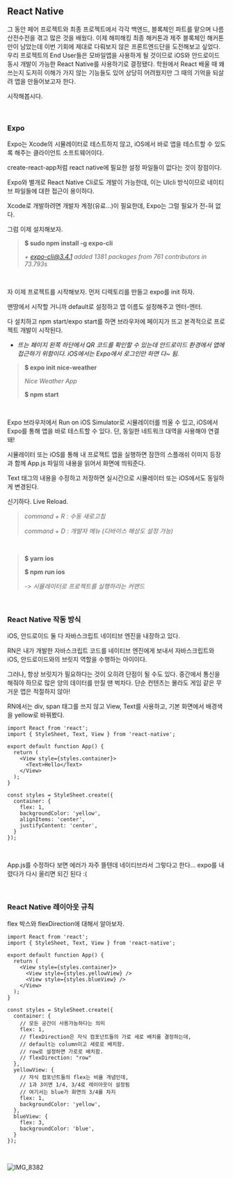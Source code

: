 ## React Native

그 동안 페어 프로젝트와 최종 프로젝트에서 각각 백엔드, 블록체인 파트를 맡으며 나름 산전수전을 겪고 많은 것을 배웠다. 
이제 해피해킹 최종 해커톤과 제주 블록체인 해커톤만이 남았는데 이번 기회에 제대로 다뤄보지 않은 프론트엔드단을 도전해보고 싶었다. 
우리 프로젝트의 End User들은 모바일앱을 사용하게 될 것이므로 iOS와 안드로이드 동시 개발이 가능한 React Native를 사용하기로 결정됐다. 
학원에서 React 배울 때 왜 쓰는지 도저히 이해가 가지 않는 기능들도 있어 상당히 어려웠지만 그 때의 기억을 되살려 앱을 만들어보고자 한다.

시작해봅시다.

<br>

### Expo

Expo는 Xcode의 시뮬레이터로 테스트하지 않고, iOS에서 바로 앱을 테스트할 수 있도록 해주는 클라이언트 소프트웨어이다.

create-react-app처럼 react native에 필요한 설정 파일들이 없다는 것이 장점이다.

Expo와 별개로 React Native Cli로도 개발이 가능한데, 이는 UIcli 방식이므로 네이티브 파일들에 대한 접근이 용이하다.

Xcode로 개발하려면 개발자 계정(유료...)이 필요한데, Expo는 그럴 필요가 전-혀 없다.

그럼 이제 설치해보자.

> **$ sudo npm install -g expo-cli**
>
> *\+ expo-cli@3.4.1*
> *added 1381 packages from 761 contributors in 73.793s*

<br>

자 이제 프로젝트를 시작해보자. 먼저 디렉토리를 만들고 expo를 init 하자.

맨땅에서 시작할 거니까 default로 설정하고 앱 이름도 설정해주고 엔터-엔터.

다 설치하고 npm start/expo start를 하면 브라우저에 페이지가 뜨고 본격적으로 프로젝트 개발이 시작된다.

- *뜨는 페이지 왼쪽 하단에서 QR 코드를 확인할 수 있는데 안드로이드 환경에서 앱에 접근하기 위함이다. iOS에서는 Expo에서 로그인만 하면 다~ 됨.*

> **$ expo init nice-weather**
>
> *Nice Weather App*
>
> **$ npm start**

<br>

Expo 브라우저에서 Run on iOS Simulator로 시뮬레이터를 띄울 수 있고, iOS에서 Expo를 통해 앱을 바로 테스트할 수 있다. 단, 동일한 네트워크 대역을 사용해야 연결돼!

시뮬레이터 또는 iOS를 통해 내 프로젝트 앱을 실행하면 잠깐의 스플래쉬 이미지 등장과 함께 App.js 파일의 내용을 읽어서 화면에 띄워준다.

Text 태그의 내용을 수정하고 저장하면 실시간으로 시뮬레이터 또는 iOS에서도 동일하게 변경된다.

신기하다. Live Reload.

> *command + R : 수동 새로고침*
>
> *command + D : 개발자 메뉴 (디바이스 해상도 설정 가능)*

<br>

> **$ yarn ios**
>
> **$ npm run ios**
>
> *-> 시뮬레이터로 프로젝트를 실행하라는 커맨드*

<br>

### React Native 작동 방식

iOS, 안드로이드 둘 다 자바스크립트 네이티브 엔진을 내장하고 있다.

RN은 내가 개발한 자바스크립트 코드를 네이티브 엔진에게 보내서 자바스크립트와 iOS, 안드로이드와의 브릿지 역할을 수행하는 아이이다.

그러나, 항상 브릿지가 필요하다는 것이 오히려 단점이 될 수도 있다. 중간에서 통신을 해줘야 하므로 많은 양의 데이터를 만질 땐 벅차다. 단순 컨텐츠는 몰라도 게임 같은 무거운 앱은 적절하지 않아!

RN에서는 div, span 태그를 쓰지 않고 View, Text를 사용하고, 기본 화면에서 배경색을 yellow로 바꿔봤다.

```react
import React from 'react';
import { StyleSheet, Text, View } from 'react-native';

export default function App() {
  return (
    <View style={styles.container}>
      <Text>Hello</Text>
    </View>
  );
}

const styles = StyleSheet.create({
  container: {
    flex: 1,
    backgroundColor: 'yellow',
    alignItems: 'center',
    justifyContent: 'center',
  }
});
```

<br>

App.js를 수정하다 보면 에러가 자주 뜰텐데 네이티브라서 그렇다고 한다... expo를 내렸다가 다시 올리면 되긴 된다 :(

<br>

### React Native 레이아웃 규칙

flex 박스와 flexDirection에 대해서 알아보자.

```react
import React from 'react';
import { StyleSheet, Text, View } from 'react-native';

export default function App() {
  return (
    <View style={styles.container}>
      <View style={styles.yellowView} />
      <View style={styles.blueView} />
    </View>
  );
}

const styles = StyleSheet.create({
  container: {
    // 모든 공간이 사용가능하다는 의미
    flex: 1,
    // flexDirection은 자식 컴포넌트들의 가로 세로 배치를 결정하는데,
    // default는 column이고 세로로 배치함.
    // row로 설정하면 가로로 배치함.
    // flexDirection: "row"
  },
  yellowView: {
    // 자식 컴포넌트들의 flex는 비율 개념인데,
    // 1과 3이면 1/4, 3/4로 레이아웃이 설정됨
    // 여기서는 blue가 화면의 3/4를 차지
    flex: 1,
    backgroundColor: 'yellow',
  },
  blueView: {
    flex: 3,
    backgroundColor: 'blue',
  }
});
```

<br>

![IMG_8382](https://user-images.githubusercontent.com/12066892/67141060-e4dbb480-f29a-11e9-8e01-93d24334c24d.PNG)

